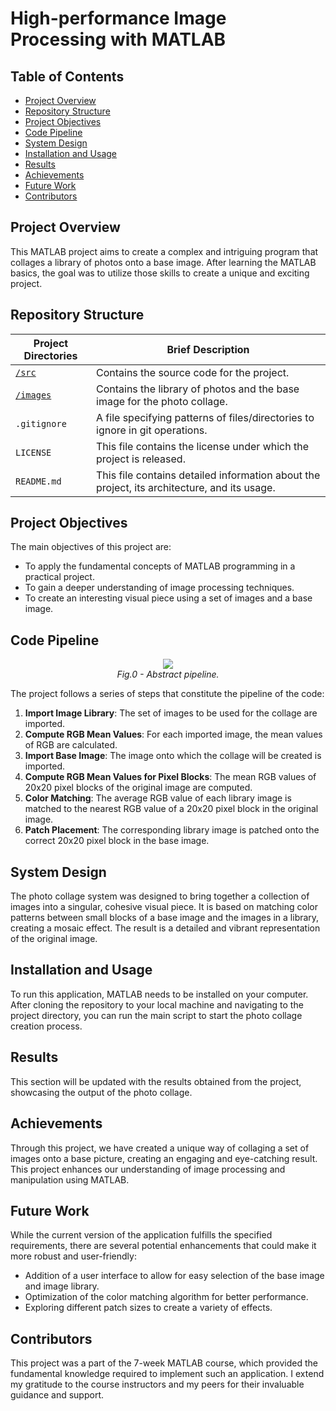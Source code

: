 # High-performance Image Processing with MATLAB

## Table of Contents
- [Project Overview](#project-overview)
- [Repository Structure](#repository-structure)
- [Project Objectives](#project-objectives)
- [Code Pipeline](#code-pipeline)
- [System Design](#system-design)
- [Installation and Usage](#installation-and-usage)
- [Results](#results)
- [Achievements](#achievements)
- [Future Work](#future-work)
- [Contributors](#contributors)

## Project Overview
This MATLAB project aims to create a complex and intriguing program that collages a library of photos onto a base image. After learning the MATLAB basics, the goal was to utilize those skills to create a unique and exciting project. 

## Repository Structure

| Project Directories | Brief Description |
|---|---|
| [`/src`](./src) | Contains the source code for the project. |
| [`/images`](./images) | Contains the library of photos and the base image for the photo collage. |
| `.gitignore` | A file specifying patterns of files/directories to ignore in git operations. |
| `LICENSE` | This file contains the license under which the project is released. |
| `README.md` | This file contains detailed information about the project, its architecture, and its usage. |

## Project Objectives
The main objectives of this project are:
- To apply the fundamental concepts of MATLAB programming in a practical project.
- To gain a deeper understanding of image processing techniques.
- To create an interesting visual piece using a set of images and a base image.

## Code Pipeline

<p align="center">
  <img src="images//pipeline.png"><br>
  <em>Fig.0 - Abstract pipeline.</em>
</p>

The project follows a series of steps that constitute the pipeline of the code:

1. **Import Image Library**: The set of images to be used for the collage are imported.
2. **Compute RGB Mean Values**: For each imported image, the mean values of RGB are calculated.
3. **Import Base Image**: The image onto which the collage will be created is imported.
4. **Compute RGB Mean Values for Pixel Blocks**: The mean RGB values of 20x20 pixel blocks of the original image are computed.
6. **Color Matching**: The average RGB value of each library image is matched to the nearest RGB value of a 20x20 pixel block in the original image.
7. **Patch Placement**: The corresponding library image is patched onto the correct 20x20 pixel block in the base image.

## System Design
The photo collage system was designed to bring together a collection of images into a singular, cohesive visual piece. It is based on matching color patterns between small blocks of a base image and the images in a library, creating a mosaic effect. The result is a detailed and vibrant representation of the original image.

## Installation and Usage
To run this application, MATLAB needs to be installed on your computer. After cloning the repository to your local machine and navigating to the project directory, you can run the main script to start the photo collage creation process.

## Results
This section will be updated with the results obtained from the project, showcasing the output of the photo collage.

## Achievements
Through this project, we have created a unique way of collaging a set of images onto a base picture, creating an engaging and eye-catching result. This project enhances our understanding of image processing and manipulation using MATLAB.

## Future Work
While the current version of the application fulfills the specified requirements, there are several potential enhancements that could make it more robust and user-friendly:
- Addition of a user interface to allow for easy selection of the base image and image library.
- Optimization of the color matching algorithm for better performance.
- Exploring different patch sizes to create a variety of effects.

## Contributors
This project was a part of the 7-week MATLAB course, which provided the fundamental knowledge required to implement such an application. I extend my gratitude to the course instructors and my peers for their invaluable guidance and support.
